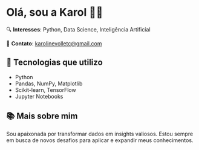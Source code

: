 # Olá, sou a Karol 👩‍💻

🔍 **Interesses**: Python, Data Science, Inteligência Artificial

📧 **Contato**: karolinevolletc@gmail.com

## 🔧 Tecnologias que utilizo

- Python
- Pandas, NumPy, Matplotlib
- Scikit-learn, TensorFlow
- Jupyter Notebooks

## 📚 Mais sobre mim

Sou apaixonada por transformar dados em insights valiosos. Estou sempre em busca de novos desafios para aplicar e expandir meus conhecimentos.
